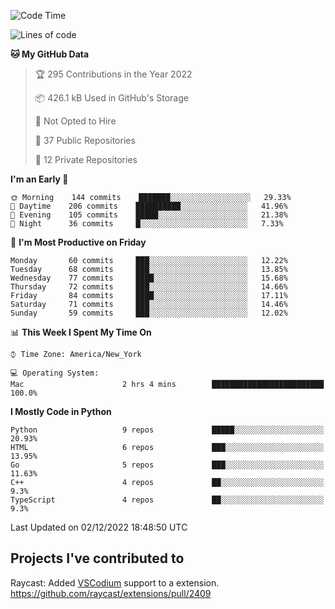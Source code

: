 <!--START_SECTION:waka-->
![Code Time](http://img.shields.io/badge/Code%20Time-204%20hrs%2050%20mins-blue)

![Lines of code](https://img.shields.io/badge/From%20Hello%20World%20I%27ve%20Written-2%20Million%20lines%20of%20code-blue)

**🐱 My GitHub Data** 

> 🏆 295 Contributions in the Year 2022
 > 
> 📦 426.1 kB Used in GitHub's Storage 
 > 
> 🚫 Not Opted to Hire
 > 
> 📜 37 Public Repositories 
 > 
> 🔑 12 Private Repositories  
 > 
**I'm an Early 🐤** 

```text
🌞 Morning    144 commits    ███████░░░░░░░░░░░░░░░░░░   29.33% 
🌆 Daytime    206 commits    ██████████░░░░░░░░░░░░░░░   41.96% 
🌃 Evening    105 commits    █████░░░░░░░░░░░░░░░░░░░░   21.38% 
🌙 Night      36 commits     █░░░░░░░░░░░░░░░░░░░░░░░░   7.33%

```
📅 **I'm Most Productive on Friday** 

```text
Monday       60 commits     ███░░░░░░░░░░░░░░░░░░░░░░   12.22% 
Tuesday      68 commits     ███░░░░░░░░░░░░░░░░░░░░░░   13.85% 
Wednesday    77 commits     ████░░░░░░░░░░░░░░░░░░░░░   15.68% 
Thursday     72 commits     ███░░░░░░░░░░░░░░░░░░░░░░   14.66% 
Friday       84 commits     ████░░░░░░░░░░░░░░░░░░░░░   17.11% 
Saturday     71 commits     ███░░░░░░░░░░░░░░░░░░░░░░   14.46% 
Sunday       59 commits     ███░░░░░░░░░░░░░░░░░░░░░░   12.02%

```


📊 **This Week I Spent My Time On** 

```text
⌚︎ Time Zone: America/New_York

💻 Operating System: 
Mac                      2 hrs 4 mins        █████████████████████████   100.0%

```

**I Mostly Code in Python** 

```text
Python                   9 repos             █████░░░░░░░░░░░░░░░░░░░░   20.93% 
HTML                     6 repos             ███░░░░░░░░░░░░░░░░░░░░░░   13.95% 
Go                       5 repos             ███░░░░░░░░░░░░░░░░░░░░░░   11.63% 
C++                      4 repos             ██░░░░░░░░░░░░░░░░░░░░░░░   9.3% 
TypeScript               4 repos             ██░░░░░░░░░░░░░░░░░░░░░░░   9.3%

```



 Last Updated on 02/12/2022 18:48:50 UTC
<!--END_SECTION:waka-->

## Projects I've contributed to
Raycast: Added [VSCodium](https://github.com/VSCodium/vscodium) support to a extension. https://github.com/raycast/extensions/pull/2409
